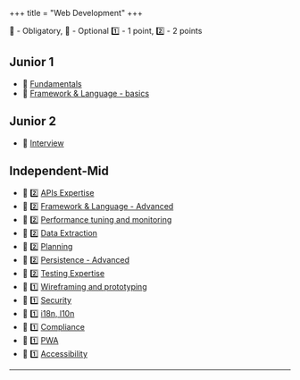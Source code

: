 +++
title = "Web Development"
+++

📗 - Obligatory, 📙 - Optional
1️⃣ - 1 point, 2️⃣ - 2 points

## Junior 1
- 📗 [Fundamentals](/web_development/skills/fundamentals/)
- 📗 [Framework & Language - basics](/web_development/skills/framework-and-language/)

## Junior 2
- 📗 [Interview](/web_development/skills/interview/)

## Independent-Mid
- 📗 2️⃣ [APIs Expertise](/web_development/skills/api_expertise/)
- 📗 2️⃣ [Framework & Language - Advanced](/web_development/skills/framework-and-language/)
- 📙 2️⃣ [Performance tuning and monitoring](/web_development/skills/performance_and_monitoring/)
- 📙 2️⃣ [Data Extraction](/web_development/skills/data_extraction/)
- 📙 2️⃣ [Planning](/web_development/skills/planning/)
- 📙 2️⃣ [Persistence - Advanced](/web_development/skills/persistence/advanced/)
- 📙 2️⃣ [Testing Expertise](/web_development/skills/testing/)
- 📙 1️⃣ [Wireframing and prototyping](/web_development/skills/wireframing_and_prototyping/)
- 📙 1️⃣ [Security](/web_development/skills/security/)
- 📙 1️⃣ [i18n, l10n](/web_development/skills/i18n_l10n/)
- 📙 1️⃣ [Compliance](/web_development/skills/compliance/)
- 📙 1️⃣ [PWA](/web_development/skills/pwa/)
- 📙 1️⃣ [Accessibility](/web_development/skills/accessibility/)

---